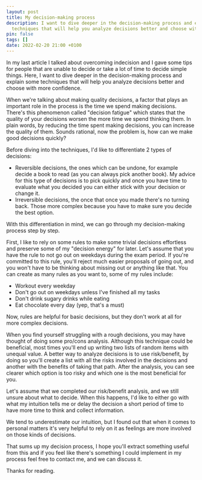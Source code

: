 ```yaml
---
layout: post
title: My decision-making process
description: I want to dive deeper in the decision-making process and explain some
  techniques that will help you analyze decisions better and choose with more confidence.
pin: false
tags: []
date: 2022-02-20 21:00 +0100
---
```

In my last article I talked about overcoming indecision and I gave some tips for people that are unable to decide or take a lot of time to decide simple things. Here, I want to dive deeper in the decision-making process and explain some techniques that will help you analyze decisions better and choose with more confidence.

When we're talking about making quality decisions, a factor that plays an important role in the process is the time we spend making decisions. There's this phenomenon called "decision fatigue" which states that the quality of your decisions worsen the more time we spend thinking them.  In plain words, by reducing the time spent making decisions, you can increase the quality of them. Sounds rational, now the problem is, how can we make good decisions quickly?

Before diving into the techniques, I'd like to differentiate 2 types of decisions:

- Reversible decisions, the ones which can be undone, for example decide a book to read (as you can always pick another book). My advice for this type of decisions is to pick quickly and once you have time to evaluate what you decided you can either stick with your decision or change it.
- Irreversible decisions, the once that once you made there's no turning back. Those more complex because you have to make sure you decide the best option.

With this differentiation in mind, we can go through my decision-making process step by step.

First, I like to rely on some rules to make some trivial decisions effortless and preserve some of my "decision energy" for later. Let's assume that you have the rule to not go out on weekdays during the exam period. If you're committed to this rule, you'll reject much easier proposals of going out, and you won't have to be thinking about missing out or anything like that. You can create as many rules as you want to, some of my rules include:

- Workout every weekday
- Don't go out on weekdays unless I've finished all my tasks
- Don't drink sugary drinks while eating
- Eat chocolate every day (yep, that's a must)

Now, rules are helpful for basic decisions, but they don't work at all for more complex decisions.

When you find yourself struggling with a rough decisions, you may have thought of doing some pro/cons analysis. Although this technique could be beneficial, most times you'll end up writing two lists of random items with unequal value. A better way to analyze decisions is to use risk/benefit, by doing so you'll create a list with all the risks involved in the decisions and another with the benefits of taking that path. After the analysis, you can see clearer which option is too risky and which one is the most beneficial for you.

Let's assume that we completed our risk/benefit analysis, and we still unsure about what to decide. When this happens, I'd like to either go with what my intuition tells me or delay the decision a short period of time to have more time to think and collect information. 

We tend to underestimate our intuition, but I found out that when it comes to personal matters it's very helpful to rely on it as feelings are more involved on those kinds of decisions.

That sums up my decision process, I hope you'll extract something useful from this and if you feel like there's something I could implement in my process feel free to contact me, and we can discuss it.

Thanks for reading.